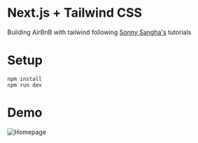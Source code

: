 # Next.js + Tailwind CSS

Building AirBnB with tailwind following [Sonny Sangha's](https://www.youtube.com/watch?v=3xrko3GpYoU) tutorials

# Setup

```
npm install
npm run dev
```

# Demo

![Homepage](https://user-images.githubusercontent.com/3933447/147621289-2a69da83-df43-4639-ad4f-23d47127c7e8.png)

